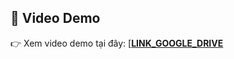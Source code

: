 ## **🎥 Video Demo**  
👉 Xem video demo tại đây: [[**LINK_GOOGLE_DRIVE**]((https://drive.google.com/file/d/1U83csC6iyYIeZI9DAqb4MzCwQYv_FCdA/view?usp=sharing))
